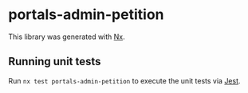 # portals-admin-petition

This library was generated with [Nx](https://nx.dev).

## Running unit tests

Run `nx test portals-admin-petition` to execute the unit tests via [Jest](https://jestjs.io).
